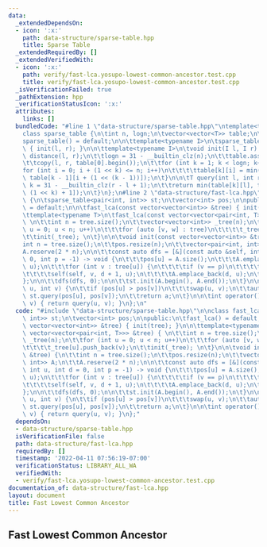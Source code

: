 ```yaml
---
data:
  _extendedDependsOn:
  - icon: ':x:'
    path: data-structure/sparse-table.hpp
    title: Sparse Table
  _extendedRequiredBy: []
  _extendedVerifiedWith:
  - icon: ':x:'
    path: verify/fast-lca.yosupo-lowest-common-ancestor.test.cpp
    title: verify/fast-lca.yosupo-lowest-common-ancestor.test.cpp
  _isVerificationFailed: true
  _pathExtension: hpp
  _verificationStatusIcon: ':x:'
  attributes:
    links: []
  bundledCode: "#line 1 \"data-structure/sparse-table.hpp\"\ntemplate<typename T>\n\
    class sparse_table {\n\tint n, logn;\n\tvector<vector<T>> table;\n\npublic:\n\t\
    sparse_table() = default;\n\n\ttemplate<typename I>\n\tsparse_table(I l, I r)\
    \ { init(l, r); }\n\n\ttemplate<typename I>\n\tvoid init(I l, I r) {\n\t\tn =\
    \ distance(l, r);\n\t\tlogn = 31 - __builtin_clz(n);\n\t\ttable.assign(logn, vector<T>(n));\n\
    \t\tcopy(l, r, table[0].begin());\n\t\tfor (int k = 1; k < logn; k++)\n\t\t\t\
    for (int i = 0; i + (1 << k) <= n; i++)\n\t\t\t\ttable[k][i] = min(table[k - 1][i],\
    \ table[k - 1][i + (1 << (k - 1))]);\n\t}\n\n\tT query(int l, int r) {\n\t\tint\
    \ k = 31 - __builtin_clz(r - l + 1);\n\t\treturn min(table[k][l], table[k][r -\
    \ (1 << k) + 1]);\n\t}\n};\n#line 2 \"data-structure/fast-lca.hpp\"\n\nclass fast_lca\
    \ {\n\tsparse_table<pair<int, int>> st;\n\tvector<int> pos;\n\npublic:\n\tfast_lca()\
    \ = default;\n\n\tfast_lca(const vector<vector<int>> &tree) { init(tree); }\n\n\
    \ttemplate<typename T>\n\tfast_lca(const vector<vector<pair<int, T>>> &tree) {\
    \ \n\t\tint n = tree.size();\n\t\tvector<vector<int>> _tree(n);\n\t\tfor (int\
    \ u = 0; u < n; u++)\n\t\t\tfor (auto [v, w] : tree)\n\t\t\t\t_tree[u].push_back(v);\n\
    \t\tinit(_tree); \n\t}\n\n\tvoid init(const vector<vector<int>> &tree) {\n\t\t\
    int n = tree.size();\n\t\tpos.resize(n);\n\t\tvector<pair<int, int>> A;\n\t\t\
    A.reserve(2 * n);\n\n\t\tconst auto dfs = [&](const auto &self, int u, int d =\
    \ 0, int p = -1) -> void {\n\t\t\tpos[u] = A.size();\n\t\t\tA.emplace_back(d,\
    \ u);\n\t\t\tfor (int v : tree[u]) {\n\t\t\t\tif (v == p)\n\t\t\t\t\tcontinue;\n\
    \t\t\t\tself(self, v, d + 1, u);\n\t\t\t\tA.emplace_back(d, u);\n\t\t\t}\n\t\t\
    };\n\n\t\tdfs(dfs, 0);\n\n\t\tst.init(A.begin(), A.end());\n\t}\n\n\tint query(int\
    \ u, int v) {\n\t\tif (pos[u] > pos[v])\n\t\t\tswap(u, v);\n\t\tauto [d, a] =\
    \ st.query(pos[u], pos[v]);\n\t\treturn a;\n\t}\n\n\tint operator()(int u, int\
    \ v) { return query(u, v); }\n};\n"
  code: "#include \"data-structure/sparse-table.hpp\"\n\nclass fast_lca {\n\tsparse_table<pair<int,\
    \ int>> st;\n\tvector<int> pos;\n\npublic:\n\tfast_lca() = default;\n\n\tfast_lca(const\
    \ vector<vector<int>> &tree) { init(tree); }\n\n\ttemplate<typename T>\n\tfast_lca(const\
    \ vector<vector<pair<int, T>>> &tree) { \n\t\tint n = tree.size();\n\t\tvector<vector<int>>\
    \ _tree(n);\n\t\tfor (int u = 0; u < n; u++)\n\t\t\tfor (auto [v, w] : tree)\n\
    \t\t\t\t_tree[u].push_back(v);\n\t\tinit(_tree); \n\t}\n\n\tvoid init(const vector<vector<int>>\
    \ &tree) {\n\t\tint n = tree.size();\n\t\tpos.resize(n);\n\t\tvector<pair<int,\
    \ int>> A;\n\t\tA.reserve(2 * n);\n\n\t\tconst auto dfs = [&](const auto &self,\
    \ int u, int d = 0, int p = -1) -> void {\n\t\t\tpos[u] = A.size();\n\t\t\tA.emplace_back(d,\
    \ u);\n\t\t\tfor (int v : tree[u]) {\n\t\t\t\tif (v == p)\n\t\t\t\t\tcontinue;\n\
    \t\t\t\tself(self, v, d + 1, u);\n\t\t\t\tA.emplace_back(d, u);\n\t\t\t}\n\t\t\
    };\n\n\t\tdfs(dfs, 0);\n\n\t\tst.init(A.begin(), A.end());\n\t}\n\n\tint query(int\
    \ u, int v) {\n\t\tif (pos[u] > pos[v])\n\t\t\tswap(u, v);\n\t\tauto [d, a] =\
    \ st.query(pos[u], pos[v]);\n\t\treturn a;\n\t}\n\n\tint operator()(int u, int\
    \ v) { return query(u, v); }\n};"
  dependsOn:
  - data-structure/sparse-table.hpp
  isVerificationFile: false
  path: data-structure/fast-lca.hpp
  requiredBy: []
  timestamp: '2022-04-11 07:56:19-07:00'
  verificationStatus: LIBRARY_ALL_WA
  verifiedWith:
  - verify/fast-lca.yosupo-lowest-common-ancestor.test.cpp
documentation_of: data-structure/fast-lca.hpp
layout: document
title: Fast Lowest Common Ancestor
---
```


## Fast Lowest Common Ancestor